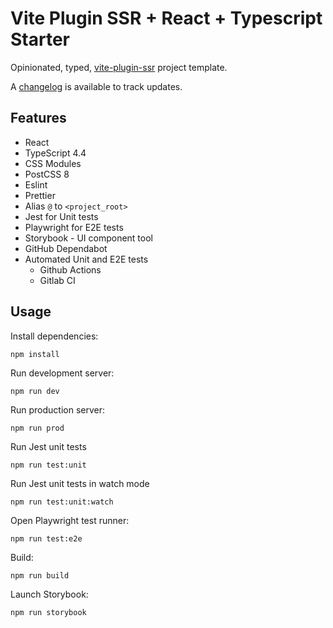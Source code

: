 # Vite Plugin SSR + React + Typescript Starter

Opinionated, typed, [vite-plugin-ssr](https://vite-plugin-ssr.com/) project template.

A [changelog](./CHANGELOG.md) is available to track updates.

## Features

- React
- TypeScript 4.4
- CSS Modules
- PostCSS 8
- Eslint
- Prettier
- Alias `@` to `<project_root>`
- Jest for Unit tests
- Playwright for E2E tests
- Storybook - UI component tool
- GitHub Dependabot
- Automated Unit and E2E tests
  - Github Actions
  - Gitlab CI

## Usage

Install dependencies:

```
npm install
```

Run development server:

```
npm run dev
```

Run production server:

```
npm run prod
```

Run Jest unit tests

```
npm run test:unit
```

Run Jest unit tests in watch mode

```
npm run test:unit:watch
```

Open Playwright test runner:

```
npm run test:e2e
```

Build:

```
npm run build
```

Launch Storybook:

```
npm run storybook
```
